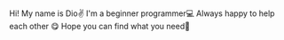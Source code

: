 Hi! My name is Dio✌️
I'm a beginner programmer💻
Always happy to help each other 😋
Hope you can find what you need🙏

<!---
IooG124/IooG124 is a ✨ special ✨ repository because its `README.md` (this file) appears on your GitHub profile.
You can click the Preview link to take a look at your changes.
--->
